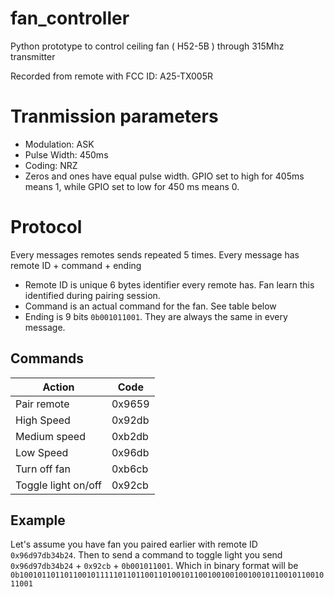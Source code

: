 # fan_controller
Python prototype to control ceiling fan ( H52-5B ) through 315Mhz transmitter

Recorded from remote with FCC ID: A25-TX005R

# Tranmission parameters

* Modulation: ASK
* Pulse Width: 450ms
* Coding: NRZ
* Zeros and ones have equal pulse width. GPIO set to high for 405ms means 1, while GPIO set to low for 450 ms means 0.

# Protocol

Every messages remotes sends repeated 5 times. Every message has remote ID + command + ending

* Remote ID is unique 6 bytes identifier every remote has. Fan learn this identified during pairing session. 
* Command is an actual command for the fan. See table below
* Ending is 9 bits `0b001011001`. They are always the same in every message.

## Commands

|  Action |  Code  |
| ------------ | ------------ |
| Pair remote | 0x9659 |
|  High Speed |  0x92db |
|   Medium speed | 0xb2db |
| Low Speed | 0x96db |
| Turn off fan | 0xb6cb |
| Toggle light on/off | 0x92cb |

## Example
 Let's assume you have fan you paired earlier with remote ID `0x96d97db34b24`. Then to send a command to toggle light you send `0x96d97db34b24` + `0x92cb` + `0b001011001`. Which in binary format will be `0b1001011011011001011111011011001101001011001001001001001011001011001011001`




